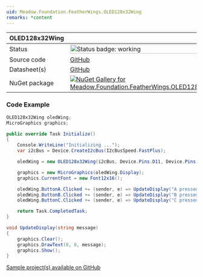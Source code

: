 ```yaml
---
uid: Meadow.Foundation.FeatherWings.OLED128x32Wing
remarks: *content
---
```


| OLED128x32Wing | |
|--------|--------|
| Status | <img src="https://img.shields.io/badge/Working-brightgreen" style="width: auto; height: -webkit-fill-available;" alt="Status badge: working" /> |
| Source code | [GitHub](https://github.com/WildernessLabs/Meadow.Foundation.FeatherWings/tree/main/Source/OLED128x32Wing) |
| Datasheet(s) | [GitHub](https://github.com/WildernessLabs/Meadow.Foundation.FeatherWings/tree/main/Source/OLED128x32Wing/Datasheet) |
| NuGet package | <a href="https://www.nuget.org/packages/Meadow.Foundation.FeatherWings.OLED128x32Wing/" target="_blank"><img src="https://img.shields.io/nuget/v/Meadow.Foundation.FeatherWings.OLED128x32Wing.svg?label=Meadow.Foundation.FeatherWings.OLED128x32Wing" alt="NuGet Gallery for Meadow.Foundation.FeatherWings.OLED128x32Wing" /></a> |

### Code Example

```csharp
OLED128x32Wing oledWing;
MicroGraphics graphics;

public override Task Initialize()
{
    Console.WriteLine("Initializing ...");
    var i2cBus = Device.CreateI2cBus(I2cBusSpeed.FastPlus);

    oledWing = new OLED128x32Wing(i2cBus, Device.Pins.D11, Device.Pins.D10, Device.Pins.D09);

    graphics = new MicroGraphics(oledWing.Display);
    graphics.CurrentFont = new Font12x16();

    oledWing.ButtonA.Clicked += (sender, e) => UpdateDisplay("A pressed");
    oledWing.ButtonB.Clicked += (sender, e) => UpdateDisplay("B pressed");
    oledWing.ButtonC.Clicked += (sender, e) => UpdateDisplay("C pressed");

    return Task.CompletedTask;
}

void UpdateDisplay(string message)
{
    graphics.Clear();
    graphics.DrawText(0, 8, message);
    graphics.Show();
}

```

[Sample project(s) available on GitHub](https://github.com/WildernessLabs/Meadow.Foundation.FeatherWings/tree/main/Source/OLED128x32Wing/Sample/OLED128x32Wing_Sample)

